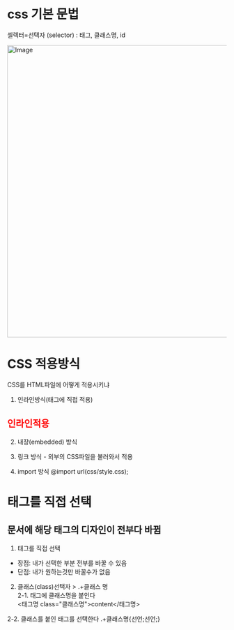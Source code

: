 # css 기본 문법
셀렉터=선택자 (selector) : 태그, 클래스명, id

<img width="670" alt="Image" src="https://github.com/user-attachments/assets/fab07437-f8c7-4e2b-94da-dd66d69abc90" />

# CSS 적용방식
CSS를 HTML파일에 어떻게 적용시키냐

1. 인라인방식(태그에 직접 적용)
 <h2 style="color:red">인라인적용</h2> 

2. 내장(embedded) 방식

3. 링크 방식 - 외부의 CSS파일을 불러와서 적용
 <link rel=”stylesheet” type=”text/css” href='css 외부 파일 경로'>

4. import 방식
 @import url(css/style.css);

# 태그를 직접 선택
## 문서에 해당 태그의 디자인이 전부다 바뀜
1. 태그를 직접 선택
- 장점: 내가 선택한 부분 전부를 바꿀 수 있음
- 단점: 내가 원하는것만 바꿀수가 없음

2. 클래스(class)선택자 > .+클래스 명<br>
2-1. 태그에 클래스명을 붙인다<br>
   <태그명 class="클래스명">content</태그명>

2-2. 클래스를 붙인 태그를 선택한다
   .+클래스명{선언;선언;}
   

